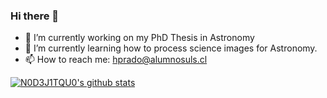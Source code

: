 ### Hi there 👋 

- 🔭 I’m currently working on my PhD Thesis in Astronomy
- 🌱 I’m currently learning how to process science images for Astronomy.
- 📫 How to reach me: hprado@alumnosuls.cl

[![N0D3J1TQU0's github stats](https://github-readme-stats.vercel.app/api?username=N0D3J1TQU0&count_private=true&show_icons=true&theme=radical&hide_rank=false)](https://github.com/anuraghazra/github-readme-stats)
